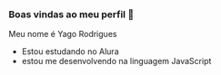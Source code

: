 ### Boas vindas ao meu perfil 💟

Meu nome é Yago Rodrigues

- Estou estudando no Alura
- estou me desenvolvendo na linguagem JavaScript
